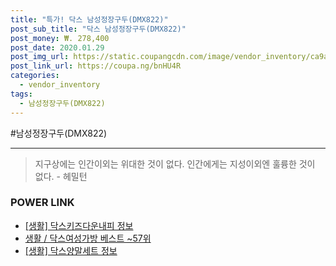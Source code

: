 ```yaml
--- 
title: "특가! 닥스 남성정장구두(DMX822)" 
post_sub_title: "닥스 남성정장구두(DMX822)" 
post_money: ₩. 278,400 
post_date: 2020.01.29 
post_img_url: https://static.coupangcdn.com/image/vendor_inventory/ca9a/68e78d6f13b023f6267938b37d0c9ee8861dd4a91543c0527430255c4626.jpg 
post_link_url: https://coupa.ng/bnHU4R 
categories: 
  - vendor_inventory 
tags: 
  - 남성정장구두(DMX822) 
--- 
```

  #남성정장구두(DMX822) 
<hr> 

> 지구상에는 인간이외는 위대한 것이 없다. 인간에게는 지성이외엔 훌륭한 것이 없다. - 헤밀턴 


### POWER LINK

* <a href="https://blog.naver.com/fasyy4321/221763919726" target="_blank"> [생활] 닥스키즈다운내피 정보 </a>
* <a href="https://blog.naver.com/santokki14/221779461168" target="_blank">생활 / 닥스여성가방 베스트 ~57위</a>
* <a href="https://blog.naver.com/santokki14/221774386023" target="_blank"> [생활] 닥스양말세트 정보 </a>
